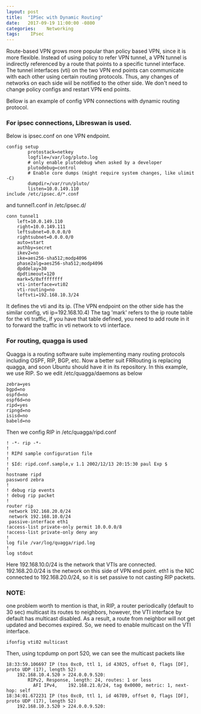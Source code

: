 ```yaml
---
layout: post
title:  "IPSec with Dynamic Routing"
date:   2017-09-19 11:00:00 -0800
categories:    Networking
tags:    IPsec
---
```


Route-based VPN grows more popular than policy based VPN, since it is more flexible. Instead of using policy to refer VPN tunnel, a VPN tunnel is indirectly referenced by a route that points to a specific tunnel interface. 
The tunnel interfaces (vti) on the two VPN end points can communicate with each other using certain routing protocols. Thus, any changes of networks on each side wiil be notified to the other side. We don't need to change policy configs and restart VPN end points. 

Bellow is an example of config VPN connections with dynamic routing protocol. 

### For ipsec connections, Libreswan is used. 

Below is ipsec.conf on one VPN endpoint.

```
config setup
        protostack=netkey
        logfile=/var/log/pluto.log
        # only enable plutodebug when asked by a developer
        plutodebug=control
        # Enable core dumps (might require system changes, like ulimit -C)
        dumpdir=/var/run/pluto/
        listen=10.0.149.110
include /etc/ipsec.d/*.conf
```

and tunnel1.conf in /etc/ipsec.d/

```
conn tunnel1
    left=10.0.149.110
    right=10.0.149.111
    leftsubnet=0.0.0.0/0
    rightsubnet=0.0.0.0/0
    auto=start
    authby=secret
    ikev2=no
    ike=aes256-sha512;modp4096
    phase2alg=aes256-sha512;modp4096
    dpddelay=30
    dpdtimeout=120
    mark=5/0xffffffff
    vti-interface=vti02
    vti-routing=no
    leftvti=192.168.10.3/24
```

It defines the vti and its ip. (The VPN endpoint on the other side has the similar config, vti ip=192.168.10.4)
The tag 'mark' refers to the ip route table for the vti traffic, if you have that table defined, you need to add route in it to forward the traffic in vti network to vti interface. 


### For routing, quagga is used
 
Quagga is a routing software suite implementing many routing protocols including OSPF, RIP, BGP, etc. 
Now a better suit FRRouting is replacing quagga, and soon Ubuntu should have it in its repository. 
In this example, we use RIP. So we edit /etc/quagga/daemons as below

```
zebra=yes
bgpd=no
ospfd=no
ospf6d=no
ripd=yes
ripngd=no
isisd=no
babeld=no
```

Then we config RIP in /etc/quagga/ripd.conf
```
! -*- rip -*-
!
! RIPd sample configuration file
!
! $Id: ripd.conf.sample,v 1.1 2002/12/13 20:15:30 paul Exp $
!
hostname ripd
password zebra
!
! debug rip events
! debug rip packet
!
router rip
 network 192.168.20.0/24
 network 192.168.10.0/24
 passive-interface eth1
!access-list private-only permit 10.0.0.0/8
!access-list private-only deny any
!
log file /var/log/quagga/ripd.log
!
log stdout
```

Here 192.168.10.0/24 is the network that VTIs are connected. 192.168.20.0/24 is the network on this side of VPN end point. 
eth1 is the NIC connected to 192.168.20.0/24, so it is set passive to not casting RIP packets.
 
### NOTE:
one problem worth to mention is that, in RIP, a router periodically  (default to 30 sec) multicast its routes to neighbors, 
however, the VTI interface by default has multicast disabled. As a result, a route from neighbor will not get updated and becomes expired. 
So, we need to enable multicast on the VTI interface. 
 
```
ifonfig vti02 multicast
```

Then, using tcpdump on port 520, we can see the multicast packets like
```
18:33:59.106697 IP (tos 0xc0, ttl 1, id 43025, offset 0, flags [DF], proto UDP (17), length 52)
    192.168.10.4.520 > 224.0.0.9.520:
        RIPv2, Response, length: 24, routes: 1 or less
          AFI IPv4,    192.168.21.0/24, tag 0x0000, metric: 1, next-hop: self
18:34:01.672231 IP (tos 0xc0, ttl 1, id 46789, offset 0, flags [DF], proto UDP (17), length 52)
    192.168.10.3.520 > 224.0.0.9.520:
```

